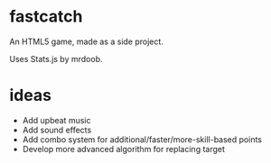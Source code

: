 fastcatch
=========

An HTML5 game, made as a side project.

Uses Stats.js by mrdoob.

ideas
=====

* Add upbeat music
* Add sound effects
* Add combo system for additional/faster/more-skill-based points
* Develop more advanced algorithm for replacing target